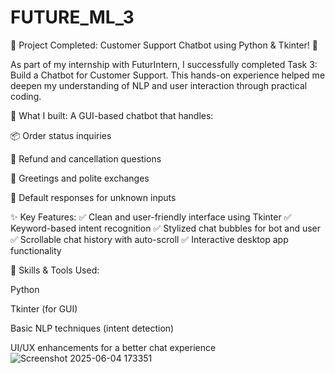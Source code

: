 # FUTURE_ML_3
🚀 Project Completed: Customer Support Chatbot using Python & Tkinter! 🤖

As part of my internship with FuturIntern, I successfully completed Task 3: Build a Chatbot for Customer Support. This hands-on experience helped me deepen my understanding of NLP and user interaction through practical coding.

🔧 What I built:
A GUI-based chatbot that handles:

📦 Order status inquiries

💸 Refund and cancellation questions

👋 Greetings and polite exchanges

🤖 Default responses for unknown inputs


✨ Key Features:
✅ Clean and user-friendly interface using Tkinter
✅ Keyword-based intent recognition
✅ Stylized chat bubbles for bot and user
✅ Scrollable chat history with auto-scroll
✅ Interactive desktop app functionality

🧠 Skills & Tools Used:

Python

Tkinter (for GUI)

Basic NLP techniques (intent detection)

UI/UX enhancements for a better chat experience
![Screenshot 2025-06-04 173351](https://github.com/user-attachments/assets/fcbdab8c-d4f9-406d-ab26-a336c8417df6)
